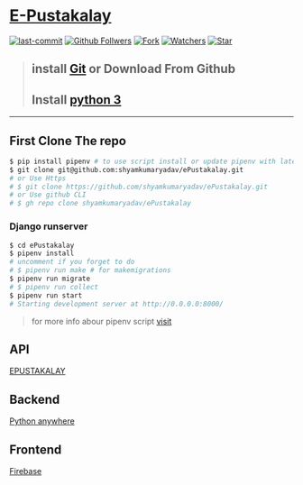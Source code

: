 # [E-Pustakalay](https://epustakalay.pythonanywhere.com/)
[![last-commit](https://img.shields.io/github/last-commit/shyamkumaryadav/e-library-management-system?style=for-the-badge)](../../commits/main "History") [![Github Follwers](https://img.shields.io/github/followers/shyamkumaryadav?label=followers&style=for-the-badge)](//github.com/shyamkumaryadav "Shyamkumar's Github") [![Fork](https://img.shields.io/github/forks/shyamkumaryadav/e-library-management-system?style=for-the-badge)](# "Forks Me")  [![Watchers](https://img.shields.io/github/watchers/shyamkumaryadav/e-library-management-system?style=for-the-badge)](# 'total watchers') [![Star](https://img.shields.io/github/stars/shyamkumaryadav/e-library-management-system?style=for-the-badge)](# 'I am Happy') 



> ## install [Git](https://git-scm.com/ "git Site") or Download From Github  
> ## Install [python 3](https://www.python.org/ "Python Org. Site")  

---  
## First Clone The repo  

```bash
$ pip install pipenv # to use script install or update pipenv with latest version
$ git clone git@github.com:shyamkumaryadav/ePustakalay.git
# or Use Https
# $ git clone https://github.com/shyamkumaryadav/ePustakalay.git
# or Use github CLI
# $ gh repo clone shyamkumaryadav/ePustakalay
```

### Django runserver
```bash
$ cd ePustakalay
$ pipenv install
# uncomment if you forget to do
# $ pipenv run make # for makemigrations
$ pipenv run migrate
# $ pipenv run collect
$ pipenv run start
# Starting development server at http://0.0.0.0:8000/
```  
> for more info abour pipenv script [visit](https://pipenv.pypa.io/en/latest/advanced/#custom-script-shortcuts)

## API
[EPUSTAKALAY](https://documenter.getpostman.com/view/13650818/Tz5qZx48)

## Backend
[Python anywhere](https://epustakalay.pythonanywhere.com/)

## Frontend
[Firebase](https://epustakalaya.web.app/)
